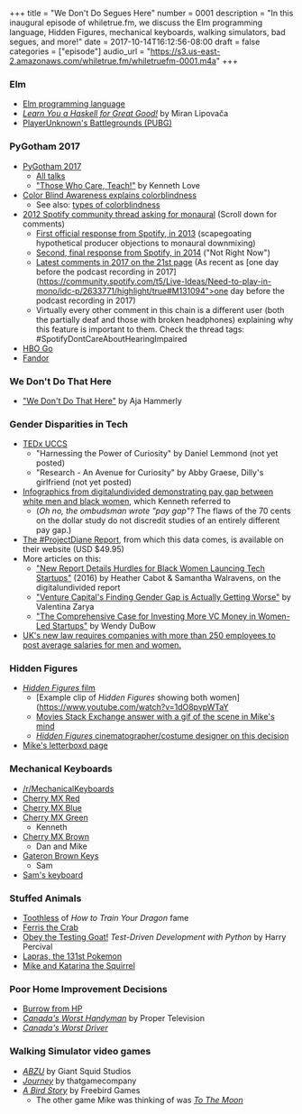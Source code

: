 +++
title = "We Don't Do Segues Here"
number = 0001
description = "In this inaugural episode of whiletrue.fm, we discuss the Elm programming language, Hidden Figures, mechanical keyboards, walking simulators, bad segues, and more!"
date = 2017-10-14T16:12:56-08:00
draft = false
categories = ["episode"]
audio_url = "https://s3.us-east-2.amazonaws.com/whiletrue.fm/whiletruefm-0001.m4a"
+++

### Elm

* [Elm programming language](https://elm-lang.org)
* [_Learn You a Haskell for Great Good!_](https://learnyouahaskell.com) by Miran Lipovača
* [PlayerUnknown's Battlegrounds (PUBG)](https://www.playbattlegrounds.com/main.pu)

### PyGotham 2017

* [PyGotham 2017](https://2017.pygotham.org)
    * [All talks](https://2017.pygotham.org/talks/)
    * ["Those Who Care, Teach!"](https://2017.pygotham.org/talks/those-who-care-teach/) by Kenneth Love
* [Color Blind Awareness explains colorblindness](http://www.colourblindawareness.org/colour-blindness/)
    * See also: [types of colorblindness](http://www.colourblindawareness.org/colour-blindness/types-of-colour-blindness/)
* [2012 Spotify community thread asking for monaural](https://community.spotify.com/t5/Live-Ideas/Need-to-play-in-mono/idi-p/17377) (Scroll down for comments)
    * [First official response from Spotify, in 2013](https://community.spotify.com/t5/Live-Ideas/Need-to-play-in-mono/idc-p/80413/highlight/true#M15670) (scapegoating hypothetical producer objections to monaural downmixing)
    * [Second, final response from Spotify, in 2014](https://community.spotify.com/t5/Live-Ideas/Need-to-play-in-mono/idc-p/894271/highlight/true#M15740) ("Not Right Now")
    * [Latest comments in 2017 on the 21st page](https://community.spotify.com/t5/Live-Ideas/Need-to-play-in-mono/idi-p/17377/page/21#comments) (As recent as [one day before the podcast recording in 2017](https://community.spotify.com/t5/Live-Ideas/Need-to-play-in-mono/idc-p/2633771/highlight/true#M131094">one day before the podcast recording in 2017</a>)</li>
    * Virtually every other comment in this chain is a different user (both the partially deaf and those with broken headphones) explaining why this feature is important to them. Check the thread tags: #SpotifyDontCareAboutHearingImpaired
* [HBO Go](https://play.hbogo.com)
* [Fandor](https://www.fandor.com)

### We Don't Do That Here

* ["We Don't Do That Here"](http://www.thagomizer.com/blog/2017/09/29/we-don-t-do-that-here.html) by Aja Hammerly

### Gender Disparities in Tech

* [TEDx UCCS](http://tedxuccs.com/presenters/)
    * "Harnessing the Power of Curiosity" by Daniel Lemmond (not yet posted)
    * "Research - An Avenue for Curiosity" by Abby Graese, Dilly's girlfriend (not yet posted)
* [Infographics from digitalundivided demonstrating pay gap between white men and black women](https://www.digitalundivided.com/infographics), which Kenneth referred to
    * (_Oh no, the ombudsman wrote "pay gap"?_ The flaws of the 70 cents on the dollar study do not discredit studies of an entirely different pay gap.)
* [The #ProjectDiane Report](https://www.digitalundivided.com/projectdiane-report/the-projectdiane-report-2016-the-real-unicorns-of-tech-black-women), from which this data comes, is available on their website (USD $49.95)
* More articles on this:
    * ["New Report Details Hurdles for Black Women Launcing Tech Startups"](https://www.forbes.com/sites/geekgirlrising/2016/02/10/new-report-details-hurdles-for-black-women-launching-tech-startups/#77f60e222eaa) (2016) by Heather Cabot & Samantha Walravens, on the digitalundivided report
    * ["Venture Capital's Finding Gender Gap is Actually Getting Worse"](http://fortune.com/2017/03/13/female-founders-venture-capital/) by Valentina Zarya
    * ["The Comprehensive Case for Investing More VC Money in Women-Led Startups"](https://hbr.org/2017/09/the-comprehensive-case-for-investing-more-vc-money-in-women-led-startups) by Wendy DuBow
* [UK's new law requires companies with more than 250 employees to post average salaries for men and women.](https://genderpaygap.campaign.gov.uk)

### Hidden Figures

* [_Hidden Figures_ film](https://www.foxmovies.com/movies/hidden-figures)
    * [Example clip of _Hidden Figures_ showing both women](https://www.youtube.com/watch?v=1dO8pvpWTaY
    * [Movies Stack Exchange answer with a gif of the scene in Mike's mind](https://movies.stackexchange.com/a/67625)
    * [_Hidden Figures_ cinematographer/costume designer on this decision](http://www.hollywoodreporter.com/behind-screen/how-hidden-figures-got-1960s-kodachrome-look-963042)
* [Mike's letterboxd page](https://letterboxd.com/lethargilistic)

### Mechanical Keyboards

* [/r/MechanicalKeyboards](https://www.reddit.com/r/MechanicalKeyboards/)
* [Cherry MX Red](https://mechanicalkeyboards.com/shop/index.php?l=product_list&amp;c=57)
* [Cherry MX Blue](https://mechanicalkeyboards.com/shop/index.php?l=product_list&amp;c=56)
* [Cherry MX Green](https://mechanicalkeyboards.com/shop/index.php?l=product_list&amp;c=63)
    * Kenneth
* [Cherry MX Brown](https://mechanicalkeyboards.com/shop/index.php?l=product_list&amp;c=55)
    * Dan and Mike
* [Gateron Brown Keys](https://mechanicalkeyboards.com/shop/index.php?l=product_list&amp;c=306)
    * Sam
* [Sam's keyboard](/media/0001/0001-sams-keyboard.jpg)

### Stuffed Animals

* [Toothless](https://www.howtotrainyourdragon.com/explore/dragons/toothless) of _How to Train Your Dragon_ fame
* [Ferris the Crab](http://www.rustacean.net)
* [Obey the Testing Goat!](https://www.obeythetestinggoat.com) _Test-Driven Development with Python_ by Harry Percival
* [Lapras, the 131st Pokemon](https://bulbapedia.bulbagarden.net/wiki/Lapras_(Pokémon))
* [Mike and Katarina the Squirrel](/media/0001/0001-mike-squirrel.jpg)

### Poor Home Improvement Decisions

* [Burrow from HP](http://harrypotter.wikia.com/wiki/The_Burrow)
* [_Canada's Worst Handyman_](https://en.wikipedia.org/wiki/Canada's_Worst_Handyman) by Proper Television
* [_Canada's Worst Driver_](https://en.wikipedia.org/wiki/Canada's_Worst_Driver)

### Walking Simulator video games

* [_ABZU_](http://www.abzugame.com) by Giant Squid Studios
* [_Journey_](http://thatgamecompany.com/journey/) by thatgamecompany
* [_A Bird Story_](http://freebirdgames.com/games/a-bird-story/) by Freebird Games
    * The other game Mike was thinking of was [_To The Moon_](http://freebirdgames.com/to_the_moon/)
